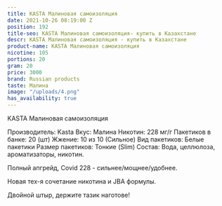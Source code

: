 ```yaml
---
title: KASTA Малиновая самоизоляция
date: 2021-10-26 08:19:00 Z
position: 192
title-seo: KASTA Малиновая самоизоляция- купить в Казахстане
descr: KASTA Малиновая самоизоляция - купить в Казахстане
product-name: KASTA Малиновая самоизоляция
nicotine: 105
portions: 20
gram: 20
price: 3000
brand: Russian products
taste: Малина
image: "/uploads/4.png"
has_availability: true
---
```


KASTA Малиновая самоизоляция

Производитель: Kasta
Вкус: Малина
Никотин: 228 мг/г
Пакетиков в банке: 20 (шт)
Жжение: 10 из 10 (Сильное)
Вид пакетиков: Белые пакетики
Размер пакетиков: Тонкие (Slim)
Состав: Вода, целлюлоза, ароматизаторы, никотин.

Полный апгрейд, Covid 228 - сильнее/мощнее/удобнее.

Новая тех-я сочетание никотина и JBA формулы.

Двойной штыр, держите тазик наготове!